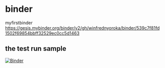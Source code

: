 # binder
myfirstbinder
https://gesis.mybinder.org/binder/v2/gh/winfrednyoroka/binder/539c7f81fd1502f69854bbff32529ec0cc5d1463
## the test run sample
[![Binder](https://mybinder.org/badge_logo.svg)](https://mybinder.org/v2/gh/winfrednyoroka/binder/master)
